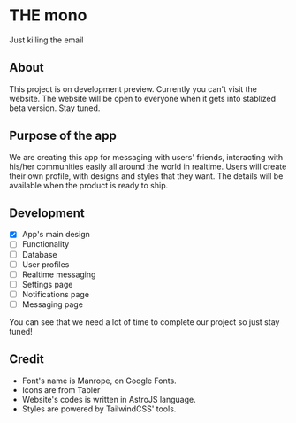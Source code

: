 # THE mono
Just killing the email

## About
This project is on development preview. Currently you can't visit the website. The website will be open to everyone when it gets into stablized beta version. Stay tuned.

## Purpose of the app
We are creating this app for messaging with users' friends, interacting with his/her communities easily all around the world in realtime. Users will create their own profile, with designs and styles that they want. The details will be available when the product is ready to ship.

## Development
- [x] App's main design
- [ ] Functionality
- [ ] Database
- [ ] User profiles
- [ ] Realtime messaging
- [ ] Settings page
- [ ] Notifications page
- [ ] Messaging page

You can see that we need a lot of time to complete our project so just stay tuned!

## Credit
- Font's name is Manrope, on Google Fonts.
- Icons are from Tabler
- Website's codes is written in AstroJS language.
- Styles are powered by TailwindCSS' tools.
